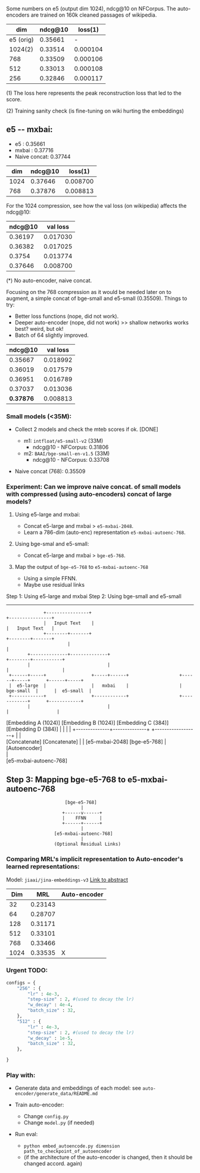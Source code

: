 Some numbers on e5 (output dim 1024), ndcg@10 on NFCorpus. The auto-encoders are trained  on 160k cleaned passages of wikipedia.  

|  dim      | ndcg@10 | loss(1)  |
|-----------|---------|----------|
| e5 (orig) | 0.35661 |    -     |
| 1024(2)   | 0.33514 | 0.000104 |
| 768       | 0.33509 | 0.000106 |
| 512       | 0.33013 | 0.000108 |
| 256       | 0.32846 | 0.000117 |


(1) The loss here represents the peak reconstruction loss that led to the score.

(2) Training sanity check (is fine-tuning on wiki hurting the embeddings) 

## e5 -- mxbai:

* e5          : 0.35661
* mxbai       : 0.37716
* Naive concat: 0.37744

|  dim      | ndcg@10 | loss(1)  |
|-----------|---------|----------|
| 1024      | 0.37646 | 0.008700 |
| 768       | 0.37876 | 0.008813 |

For the 1024 compression, see how the val loss (on wikipedia) affects the ndcg@10:

| ndcg@10 | val loss |
|---------|----------|
| 0.36197 | 0.017030 |
| 0.36382 | 0.017025 |
| 0.3754  | 0.013774 |
| 0.37646 | 0.008700 |

(*) No auto-encoder, naive concat.

Focusing on the 768 compression as it would be needed later on to augment, a simple concat of bge-small and e5-small (0.35509). Things to try:

* Better loss functions (nope, did not work).
* Deeper auto-encoder (nope, did not work) >> shallow networks works best? weird, but ok!
* Batch of 64 slightly improved.


| ndcg@10 | val loss |
|---------|----------|
| 0.35667     | 0.018992 |
| 0.36019     | 0.017579 |
| 0.36951     | 0.016789 |
| 0.37037     | 0.013036 | 
| **0.37876** | 0.008813 | 

### Small models (<35M):

* Collect 2 models and check the mteb scores if ok.  [DONE]
    * m1: `intfloat/e5-small-v2`  (33M)
        * ndcg@10 - NFCorpus: 0.31806
    * m2: `BAAI/bge-small-en-v1.5`  (33M)
        * ndcg@10 - NFCorpus: 0.33708

* Naive concat (768):  0.35509

### Experiment: Can we improve naive concat. of small models with compressed (using auto-encoders) concat of large models?

1. Using e5-large and mxbai:
    * Concat e5-large and mxbai > `e5-mxbai-2048`.
    * Learn a 786-dim (auto-enc) representation  `e5-mxbai-autoenc-768`.

2. Using bge-smal and e5-small:
    * Concat e5-large and mxbai > `bge-e5-768`.

3. Map the output of `bge-e5-768` to `e5-mxbai-autoenc-768`
    * Using a simple FFNN.
    * Maybe use residual links



Step 1: Using e5-large and mxbai                                         Step 2: Using bge-small and e5-small
--------------------------------                                         ------------------------------------

                  +----------------+                                       +----------------+ 
                  |   Input Text    |                                      |   Input Text   |
                  +--------+-------+                                       +--------+-------+
                           |                                                        |
            +--------------+--------------+                                +--------+-----------+
            |                             |                                |                    |
     +------+-----+                 +-----+------+                   +------+-----+      +------+-----+
     |  e5-large  |                 |   mxbai    |                   | bge-small  |      |  e5-small  |
     +------------+                 +------------+                   +------------+      +------------+
            |                             |                                  |                  |
   [Embedding A (1024)]          [Embedding B (1024)]           [Embedding C (384)]    [Embedding D (384)]
            |                             |                                  |                  |
            +--------------+--------------+                                  +------------------+
                           |                                                         |        
                      [Concatenate]                                             [Concatenate]
                           |                                                         |
                   [e5-mxbai-2048]                                              [bge-e5-768]
                           |                                                       
                     [Autoencoder]                                                 
                           |                                                       
                 [e5-mxbai-autoenc-768]                                        


Step 3: Mapping bge-e5-768 to e5-mxbai-autoenc-768
---------------------------------------------------

                          [bge-e5-768]
                                |
                         +------v------+
                         |    FFNN     |
                         +------+------+  
                                |
                      [e5-mxbai-autoenc-768]
                                |
                      (Optional Residual Links)                                                                 


### Comparing MRL's implicit representation to Auto-encoder's learned representations:

Model: `jiaai/jina-embeddings-v3` [Link to abstract](https://arxiv.org/pdf/2409.10173)

| Dim   | MRL     | Auto-encoder |
|-------|---------|--------------|
| 32    | 0.23143 |              |
| 64    | 0.28707 |              |
| 128   | 0.31171 |              |
| 512   | 0.33101 |              |
| 768   | 0.33466 |              |
| 1024  | 0.33535 |      X       |



### Urgent TODO:

```python
configs = {
    "256" : {
        "lr" : 4e-3,
        "step-size" : 2, #(used to decay the lr)  
        "w_decay" : 4e-4,
        "batch_size" : 32,
    },
    "512" : {
        "lr" : 4e-3,
        "step-size" : 2, #(used to decay the lr)  
        "w_decay" : 1e-5,
        "batch_size" : 32,
    },

}
```



### Play with:

* Generate data and embeddings of each model: see `auto-encoder/generate_data/README.md`

* Train auto-encoder:
    * Change `config.py`
    * Change `model.py` (if needed)

* Run eval:
    * `python embed_autoencode.py dimension  path_to_checkpoint_of_autoencoder`
    * (if the architecture of the auto-encoder is changed, then it should be changed accord. again) 
